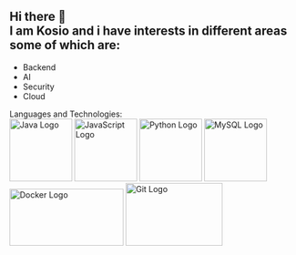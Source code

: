 ## Hi there 👋 <br> I am Kosio and i have interests in different areas some of which are:
- Backend
- AI
- Security
- Cloud

Languages and Technologies:<br>
<img src="https://upload.wikimedia.org/wikipedia/en/thumb/3/30/Java_programming_language_logo.svg/121px-Java_programming_language_logo.svg.png" width="110px" height="110px" alt="Java Logo"/>
<img src="https://upload.wikimedia.org/wikipedia/commons/thumb/9/99/Unofficial_JavaScript_logo_2.svg/120px-Unofficial_JavaScript_logo_2.svg.png" width="110px" height="110px" alt="JavaScript Logo"/>
<img src="https://upload.wikimedia.org/wikipedia/commons/thumb/c/c3/Python-logo-notext.svg/150px-Python-logo-notext.svg.png" width="110px" height="110px" alt="Python Logo"/>
<img src="https://upload.wikimedia.org/wikipedia/en/thumb/d/dd/MySQL_logo.svg/100px-MySQL_logo.svg.png" width="110px" height="110px" alt="MySQL Logo"/>
<img  src="https://www.docker.com/app/uploads/2023/08/logo-guide-logos-1.svg" width="200px" height="100px" alt="Docker Logo"/>
<img src="https://git-scm.com/images/logo@2x.png" width="170px" height="110px" alt="Git Logo"/>


<!--
**knetsov91/knetsov91** is a ✨ _special_ ✨ repository because its `README.md` (this file) appears on your GitHub profile.

Here are some ideas to get you started:

- 🔭 I’m currently working on ...
- 🌱 I’m currently learning ...
- 👯 I’m looking to collaborate on ...
- 🤔 I’m looking for help with ...
- 💬 Ask me about ...
- 📫 How to reach me: ...
- 😄 Pronouns: ...
- ⚡ Fun fact: ...
-->
